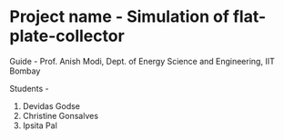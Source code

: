 # Project name - Simulation of flat-plate-collector
Guide - Prof. Anish Modi, Dept. of Energy Science and Engineering, IIT Bombay

Students - 
  1. Devidas Godse
  2. Christine Gonsalves
  3. Ipsita Pal

